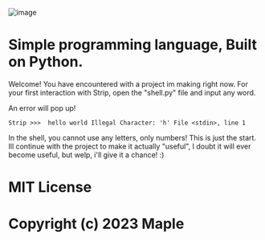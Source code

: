 
![image](https://user-images.githubusercontent.com/70176410/232163856-58af5932-a35a-4507-91c2-8985500fe455.png)

# Simple programming language, Built on Python.

Welcome! You have encountered with a project im making right now.
For your first interaction with Strip, open the "shell.py" file and input any word.

An error will pop up!

`Strip >>>  hello world
Illegal Character: 'h'
File <stdin>, line 1`

In the shell, you cannot use any letters, only numbers! This is just the start.
Ill continue with the project to make it actually "useful", I doubt it will ever become useful,
but welp, i'll give it a chance! :)


# MIT License

# Copyright (c) 2023 Maple

